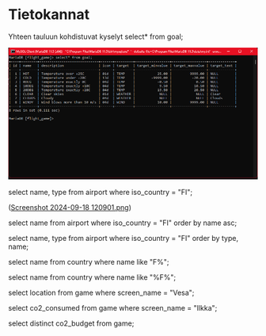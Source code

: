 # Tietokannat

Yhteen tauluun kohdistuvat kyselyt
select* from goal;

![Screenshot](Screenshot%202024-09-18%20114117.png)

select name, type from airport where iso_country = "FI";

([Screenshot 2024-09-18 120901.png](https://github.com/SolMaakinen/tietokannat/blob/e5a4e9406736f78f6319e493ea095a8e7065a136/Screenshot%202024-09-18%20120901.png))

select name from airport where iso_country = "FI" order by name asc;

select name, type from airport where iso_country = "FI" order by type, name;

select name from country where name like "F%";

select name from country where name like "%F%";

select location from game where screen_name = "Vesa";

select co2_consumed from game where screen_name = "Ilkka";

select distinct co2_budget from game;
